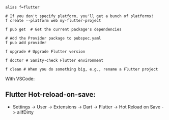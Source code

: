 ```
alias f=flutter

# If you don't specify platform, you'll get a bunch of platforms!
f create --platform web my-flutter-project 

f pub get  # Get the current package's dependencies

# Add the Provider package to pubspec.yaml
f pub add provider

f upgrade # Upgrade Flutter version

f doctor # Sanity-check Flutter environment

f clean # When you do something big, e.g., rename a Flutter project
```

With VSCode:
## Flutter Hot-reload-on-save:
- Settings -> User -> Extensions -> Dart -> Flutter -> Hot Reload on Save -> allfDirty



